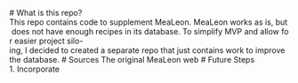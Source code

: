 # What is this repo?
This repo contains code to supplement MeaLeon. MeaLeon works as is, but does not have enough recipes in its database. To simplify MVP and allow for easier project silo-ing, I decided to created a separate repo that just contains work to improve the database.
# Sources
The original MeaLeon web
# Future Steps
1. Incorporate 
